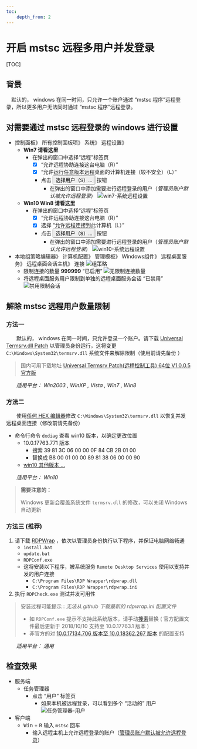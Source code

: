 ```yaml
---
toc:
    depth_from: 2
---
```


# 开启 mstsc 远程多用户并发登录
[TOC]
## 背景
&emsp;默认的， windows 在同一时间，只允许一个账户通过 “mstsc 程序”远程登录，所以更多用户无法同时通过 “mstsc 程序”远程登录。

## 对需要通过 mstsc 远程登录的 windows 进行设置

- 控制面板》 所有控制面板项》 系统》 远程设置》
    - **Win7 请看这里**
        - 在弹出的窗口中选择“远程”标签页
            - [X] “允许远程协助连接这台电脑（R）”
            - [X] “允许运行任意版本远程桌面的计算机连接（较不安全）（L）”
            - 点击 <button>选择用户（S）...</button> 按钮
                - 在弹出的窗口中添加需要进行远程登录的用户（<span id="admin">*管理员账户默认被允许远程登录*</span>）
    ![win7-系统远程设置](img/win7-系统远程设置.png)
    - **Win10 Win8 请看这里**
        - 在弹出的窗口中选择“远程”标签页
            - [X] “允许远程协助连接这台电脑（R）”
            - [X] 选择 “允许远程连接到此计算机（L）”
            - 点击 <button>选择用户（S）...</button> 按钮
                - 在弹出的窗口中添加需要进行远程登录的用户（<span id="admin">*管理员账户默认允许远程登录*</span>）
    ![win10-系统远程设置](img/win10-系统远程设置.png)
- 本地组策略编辑器》 计算机配置》 管理模板》 Windows组件》 远程桌面服务》 远程桌面会话主机》 连接
    ![组策略](img/组策略.png)
    - 限制连接的数量 **999999** “已启用”
        ![无限制连接数量](img/无限制连接数量.png)
    - 将远程桌面服务用户限制到单独的远程桌面服务会话 “已禁用”
        ![禁用限制会话](img/禁用限制会话.png)



## 解除 mstsc 远程用户数量限制
### 方法一
&emsp;&emsp;默认的， windows 在同一时间，只允许登录一个账户。请下载 [Universal Termsrv.dll Patch](https://universal-termsrv-dll-patch.fileplanet.com/) 以管理员身份运行，这将变更 `C:\Windows\System32\termsrv.dll` 系统文件来解除限制（使用前请先备份  ）

> 国内可用下载地址 [Universal Termsrv Patch(远程控制工具) 64位 V1.0.0.5 官方版](http://www.downxia.com/downinfo/155066.html)

&emsp;&emsp;*适用平台： Win2003 , WinXP , Vista , Win7 , Win8*

### 方法二
&emsp;&emsp;使用[任何 HEX 编辑器](http://texteditors.org/cgi-bin/wiki.pl?Tiny_Hexer)修改 `C:\Windows\System32\termsrv.dll` 以恢复并发远程桌面连接（修改前请先备份）
 - 命令行命令 `dxdiag` 查看 win10 版本，以确定更改位置
   - 10.0.17763.771 版本
       - 搜索 39 81 3C 06 00 00 0F 84 CB 2B 01 00
       - 替换成 B8 00 01 00 00 89 81 38 06 00 00 90
   - [win10 其他版本 ...](https://www.mysysadmintips.com/windows/clients/545-multiple-rdp-remote-desktop-sessions-in-windows-10)

&emsp;&emsp;*适用平台： Win10*

> **需要注意的：**
>
> Windows 更新会覆盖系统文件 `termsrv.dll` 的修改，可以关闭 Windows 自动更新

### 方法三 (推荐)
1. 请下载 [RDPWrap](https://github.com/stascorp/rdpwrap/releases) ，依次以管理员身份执行以下程序，并保证电脑网络畅通
    - `install.bat`
    - `update.bat`
    - `RDPConf.exe` 
    - 这将安装以下程序，被系统服务 `Remote Desktop Services` 使用以支持并发的用户连接
        - `C:\Program Files\RDP Wrapper\rdpwrap.dll`
        - `C:\Program Files\RDP Wrapper\rdpwrap.ini`
2. 执行 `RDPCheck.exe` 测试并发可用性
> 安装过程可能提示 : *无法从 github 下载最新的 rdpwrap.ini 配置文件*
> - 如 `RDPConf.exe` 提示不支持此系统版本，请手动[搜索](https://github.com/stascorp/rdpwrap/blob/master/res/rdpwrap.ini)替换 ( 官方配置文件最后更新于 2018/10/10 支持至 10.0.17763.1 版本 )
> - 非官方的对 [10.0.17134.706 版本至 10.0.18362.267 版本](https://github.com/stascorp/rdpwrap/issues/795) 的配置支持

&emsp;&emsp;*适用平台： 通用*

## 检查效果
- 服务端
    - 任务管理器
        - 点击 “用户” 标签页
            - 如果本机被远程登录，可以看到多个 “活动的” 用户
                ![任务管理器-用户](img/任务管理器-用户.png)
- 客户端
    - <kbd>Win</kbd> + <kbd>R</kbd> 输入 `mstsc` 回车
        - 输入远程主机上允许远程登录的账户（[管理员账户默认被允许远程登录](#admin)）